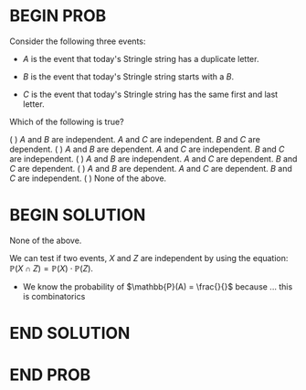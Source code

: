 # BEGIN PROB

Consider the following three events:

-   $A$ is the event that today's Stringle string has a duplicate letter.

-   $B$ is the event that today's Stringle string starts with a $B$.

-   $C$ is the event that today's Stringle string has the same first and last letter.

Which of the following is true?

( ) $A$ and $B$ are independent. $A$ and $C$ are independent. $B$ and $C$ are dependent.
( ) $A$ and $B$ are dependent. $A$ and $C$ are independent. $B$ and $C$ are independent.
( ) $A$ and $B$ are independent. $A$ and $C$ are dependent. $B$ and $C$ are dependent.
( ) $A$ and $B$ are dependent. $A$ and $C$ are dependent. $B$ and $C$ are independent.
( ) None of the above.

# BEGIN SOLUTION

None of the above.

We can test if two events, $X$ and $Z$ are independent by using the equation: $\mathbb{P}(X \cap Z) = \mathbb{P}(X) \cdot \mathbb{P}(Z)$.

- We know the probability of $\mathbb{P}(A) = \frac{}{}$ because ... this is combinatorics

# END SOLUTION

# END PROB